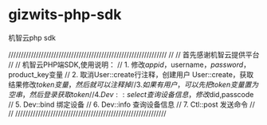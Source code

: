 # gizwits-php-sdk

机智云php sdk

///////////////////////////////////////////////////////////////
// 
// 首先感谢机智云提供平台
// 
// 机智云PHP端SDK,使用说明：
// 1. 修改$appid，$username，$password，$product_key变量
// 2. 取消User::create行注释，创建用户 User::create，获取结果修改$token变量，然后就可以注释掉
// 3. 如果有用户，可以先把token变量置为空串，然后登录获取token
// 4. Dev::select 查询设备信息，修改$did,passcode
// 5. Dev::bind 绑定设备
// 6. Dev::info 查询设备信息
// 7. Ctl::post 发送命令
// 
// ////////////////////////////////////////////////////////////